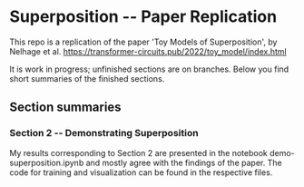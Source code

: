 # Superposition -- Paper Replication
This repo is a replication of the paper 'Toy Models of Superposition', by Nelhage et al. https://transformer-circuits.pub/2022/toy_model/index.html

It is work in progress; unfinished sections are on branches. Below you find short summaries of the finished sections.


## Section summaries

### Section 2 -- Demonstrating Superposition
My results corresponding to Section 2 are presented in the notebook demo-superposition.ipynb and mostly agree with the findings of the paper. 
The code for training and visualization can be found in the respective files.
